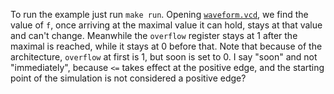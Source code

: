 To run the example just run `make run`.
Opening [`waveform.vcd`](waveform.vcd),
we find the value of `f`, once arriving at the maximal value it can hold,
stays at that value and can't change.
Meanwhile the `overflow` register stays at 1 after the maximal is reached,
while it stays at 0 before that.
Note that because of the architecture,
`overflow` at first is 1, but soon is set to 0.
I say "soon" and not "immediately", because `<=` takes effect at the positive edge,
and the starting point of the simulation is not considered a positive edge?